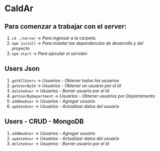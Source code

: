 # CaldAr

## Para comenzar a trabajar con el _server_:

1. `cd ./server` -> _Para ingresar a la carpeta._
2. `npm install` -> _Para instalar las dependencias de desarrollo y del proyecto_
3. `npm start` -> _Para ejecutar el servidor_

## Users Json

1. `getAllUsers` -> _Usuarios - Obtener todos los usuarios_
2. `getUserById` -> _Usuarios - Obtener un usuario por el Id_
3. `deleteUser` -> _Usuarios - Borrar usuario por el Id_
4. `getUserByDepartment` -> _Usuarios - Obtener usuarios por Departamento_
5. `addNewUser` -> _Usuarios - Agregar usuario_
6. `updateUser` -> _Usuarios - Actualizar datos del usuario_

## Users - CRUD - MongoDB

1. `addNewUser` -> _Usuarios - Agregar usuario_
2. `updateUser` -> _Usuarios - Actualizar datos del usuario_
3. `deleteUser` -> _Usuarios - Borrar usuario por el Id_
